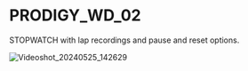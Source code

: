 # PRODIGY_WD_02
STOPWATCH 
with lap recordings and pause and reset options.


![Videoshot_20240525_142629](https://github.com/Somnadh02/PRODIGY_WD_02/assets/122609915/8d85d0e0-d805-411f-8b94-d6edc9aeca7f)

